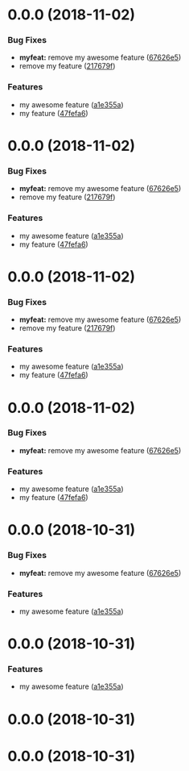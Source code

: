 <a name="0.0.0"></a>
# 0.0.0 (2018-11-02)


### Bug Fixes

* **myfeat:** remove my awesome feature ([67626e5](https://github.com/jleveugle/manager-test/commit/67626e5))
* remove my feature ([217679f](https://github.com/jleveugle/manager-test/commit/217679f))


### Features

* my awesome feature ([a1e355a](https://github.com/jleveugle/manager-test/commit/a1e355a))
* my feature ([47fefa6](https://github.com/jleveugle/manager-test/commit/47fefa6))



<a name="0.0.0"></a>
# 0.0.0 (2018-11-02)


### Bug Fixes

* **myfeat:** remove my awesome feature ([67626e5](https://github.com/jleveugle/manager-test/commit/67626e5))
* remove my feature ([217679f](https://github.com/jleveugle/manager-test/commit/217679f))


### Features

* my awesome feature ([a1e355a](https://github.com/jleveugle/manager-test/commit/a1e355a))
* my feature ([47fefa6](https://github.com/jleveugle/manager-test/commit/47fefa6))



<a name="0.0.0"></a>
# 0.0.0 (2018-11-02)


### Bug Fixes

* **myfeat:** remove my awesome feature ([67626e5](https://github.com/jleveugle/manager-test/commit/67626e5))
* remove my feature ([217679f](https://github.com/jleveugle/manager-test/commit/217679f))


### Features

* my awesome feature ([a1e355a](https://github.com/jleveugle/manager-test/commit/a1e355a))
* my feature ([47fefa6](https://github.com/jleveugle/manager-test/commit/47fefa6))



<a name="0.0.0"></a>
# 0.0.0 (2018-11-02)


### Bug Fixes

* **myfeat:** remove my awesome feature ([67626e5](https://github.com/jleveugle/manager-test/commit/67626e5))


### Features

* my awesome feature ([a1e355a](https://github.com/jleveugle/manager-test/commit/a1e355a))
* my feature ([47fefa6](https://github.com/jleveugle/manager-test/commit/47fefa6))



<a name="0.0.0"></a>
# 0.0.0 (2018-10-31)


### Bug Fixes

* **myfeat:** remove my awesome feature ([67626e5](https://github.com/jleveugle/manager-test/commit/67626e5))


### Features

* my awesome feature ([a1e355a](https://github.com/jleveugle/manager-test/commit/a1e355a))



<a name="0.0.0"></a>
# 0.0.0 (2018-10-31)


### Features

* my awesome feature ([a1e355a](https://github.com/jleveugle/manager-test/commit/a1e355a))



<a name="0.0.0"></a>
# 0.0.0 (2018-10-31)



<a name="0.0.0"></a>
# 0.0.0 (2018-10-31)



